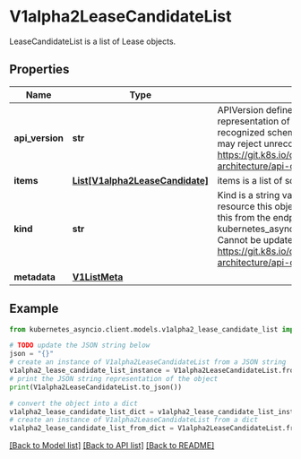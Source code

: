 # V1alpha2LeaseCandidateList

LeaseCandidateList is a list of Lease objects.

## Properties

Name | Type | Description | Notes
------------ | ------------- | ------------- | -------------
**api_version** | **str** | APIVersion defines the versioned schema of this representation of an object. Servers should convert recognized schemas to the latest internal value, and may reject unrecognized values. More info: https://git.k8s.io/community/contributors/devel/sig-architecture/api-conventions.md#resources | [optional] 
**items** | [**List[V1alpha2LeaseCandidate]**](V1alpha2LeaseCandidate.md) | items is a list of schema objects. | 
**kind** | **str** | Kind is a string value representing the REST resource this object represents. Servers may infer this from the endpoint the kubernetes_asyncio.client submits requests to. Cannot be updated. In CamelCase. More info: https://git.k8s.io/community/contributors/devel/sig-architecture/api-conventions.md#types-kinds | [optional] 
**metadata** | [**V1ListMeta**](V1ListMeta.md) |  | [optional] 

## Example

```python
from kubernetes_asyncio.client.models.v1alpha2_lease_candidate_list import V1alpha2LeaseCandidateList

# TODO update the JSON string below
json = "{}"
# create an instance of V1alpha2LeaseCandidateList from a JSON string
v1alpha2_lease_candidate_list_instance = V1alpha2LeaseCandidateList.from_json(json)
# print the JSON string representation of the object
print(V1alpha2LeaseCandidateList.to_json())

# convert the object into a dict
v1alpha2_lease_candidate_list_dict = v1alpha2_lease_candidate_list_instance.to_dict()
# create an instance of V1alpha2LeaseCandidateList from a dict
v1alpha2_lease_candidate_list_from_dict = V1alpha2LeaseCandidateList.from_dict(v1alpha2_lease_candidate_list_dict)
```
[[Back to Model list]](../README.md#documentation-for-models) [[Back to API list]](../README.md#documentation-for-api-endpoints) [[Back to README]](../README.md)


